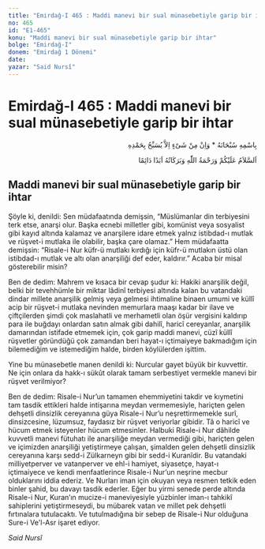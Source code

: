 ```yaml
---
title: "Emirdağ-I 465 : Maddi manevi bir sual münasebetiyle garip bir ihtar"
no: 465
id: "E1-465"
konu: "Maddi manevi bir sual münasebetiyle garip bir ihtar"
bolge: "Emirdağ-I"
donem: "Emirdağ 1 Dönemi"
date: 
yazar: "Said Nursî"
---
```


# Emirdağ-I 465 : Maddi manevi bir sual münasebetiyle garip bir ihtar

<p class="arabic" dir="rtl" title="Meal: “Subhân Allah’ın adıyla” * “Hiçbir şey yoktur ki O'nu hamd ile tesbih etmesin” [İsrâ 17:44]">بِاسْمِهِ سُبْحَانَهُ * وَاِنْ مِنْ شَىْءٍ اِلاَّ يُسَبِّحُ بِحَمْدِهِ</p>

<p class="arabic" dir="rtl" title="Meal: “Allah’ın selâmı, rahmeti ve bereketleri, ebedî ve dâimî olarak üzerinize olsun.”">اَلسَّلاَمُ عَلَيْكُمْ وَرَحْمَةُ اللّٰهِ وَبَرَكَاتُهُ اَبَدًا دَائِمًا</p>

## Maddi manevi bir sual münasebetiyle garip bir ihtar

Şöyle ki, denildi: Sen müdafaatında demişsin, “Müslümanlar din terbiyesini terk etse, anarşi olur. Başka ecnebi milletler gibi, komünist veya sosyalist gibi kayıd altında kalamaz ve anarşilere idare etmek yalnız istibdad-ı mutlak ve rüşvet-i mutlaka ile olabilir, başka çare olamaz.” Hem müdafaatta demişsin: “Risale-i Nur küfr-ü mutlakı kırdığı için küfr-ü mutlakın üstü olan istibdad-ı mutlak ve altı olan anarşiliği def eder, kaldırır.” Acaba bir misal gösterebilir misin?

Ben de dedim: Mahrem ve kısaca bir cevap şudur ki: Hakiki anarşilik değil, belki bir tevehhümle bir miktar lâdinî terbiyesi altında kalan bu vatandaki dindar millete anarşilik gelmiş veya gelmesi ihtimaline binaen umumi ve küllî acip bir rüşvet-i mutlaka nevinden memurlara maaşı kadar bir ilave ve çiftçilerden şimdi çok maslahatli ve merhametli olan öşür vergisini kaldırıp para ile buğdayı onlardan satın almak gibi dahilî, haricî cereyanlar, anarşilik damarından istifade etmemek için, çok garip maddi manevi, cüzî küllî rüşvetler göründüğü çok zamandan beri hayat-ı içtimaiyeye bakmadığım için bilemediğim ve istemediğim halde, birden köylülerden işittim.

Yine bu münasebetle manen denildi ki: Nurcular gayet büyük bir kuvvettir. Ne için onlara da hakk-ı sükût olarak tamam serbestiyet vermekle manevi bir rüşvet verilmiyor?

Ben de dedim: Risale-i Nur’un tamamen ehemmiyetini takdir ve kıymetini tam tasdik ettikleri halde intişarına meydan vermemesiyle, hariçten gelen dehşetli dinsizlik cereyanına güya Risale-i Nur’u neşrettirmemekle surî, dinsizcesine, lüzumsuz, faydasız bir rüşvet veriyorlar gibidir. Tâ o haricî ve hücum etmek isteyenler hücum etmesinler. Halbuki Risale-i Nur dâhilde kuvvetli manevi fütuhatı ile anarşiliğe meydan vermediği gibi, hariçten gelen ve içimizden anarşiliği yetiştirmeye çalışan, şimalden gelen dehşetli dinsizlik cereyanına karşı sedd-i Zülkarneyn gibi bir sedd-i Kuranîdir. Bu vatandaki milliyetperver ve vatanperver ve ehl-i hamiyet, siyasetçe, hayat-ı içtimaiyece ve kendi menfaatlerince Risale-i Nur’un neşrine mecbur olduklarını iddia ederiz. Ve Nurları iman için okuyan veya resmen tetkik eden binler şahid, bu davayı tasdik ederler. Eğer bu yirmi senede perde altında Risale-i Nur, Kuran’ın mucize-i maneviyesiyle yüzbinler iman-ı tahkikî sahiplerini yetiştirmeseydi, bu mübarek vatan ve millet pek dehşetli fırtınalara tutulacaktı. Ve tutulmadığına bir sebep de Risale-i Nur olduğuna Sure-i Ve'l-Asr işaret ediyor.

*Said Nursî*
